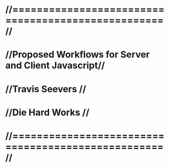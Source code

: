 # //===================================================//
# //Proposed Workflows for Server and Client Javascript//
# //Travis Seevers                                     //
# //Die Hard Works                                     //
# //===================================================//
